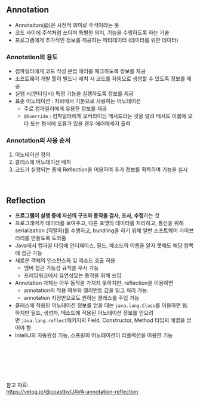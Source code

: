 ## Annotation

- Annotaiton(@)은 사전적 의미로 주석이라는 뜻
- 코드 사이에 주석처럼 쓰이며 특별한 의미, 기능을 수행하도록 하는 기술
- 프로그램에게 추가적인 정보를 제공하는 메타데이터 (데이터를 위한 데이터)

### Annotation의 용도

- 컴파일러에게 코드 작성 문법 에러를 체크하도록 정보를 제공
- 소프트웨어 개발 툴이 빌드나 배치 시 코드를 자동으로 생성할 수 있도록 정보를 제공
- 실행 시(런타임시) 특정 기능을 실행하도록 정보를 제공
- 표준 어노테이션 : 자바에서 기본으로 사용하는 어노테이션
    - 주로 컴파일러에게 유용한 정보를 제공
    - `@Override` : 컴파일러에게 오버라이딩 메서드라는 것을 알려 메서드 이름에 오타 또는 형식에 오류가 있을 경우 에러메세지 출력
    

### Annotation의 사용 순서

1. 어노테이션 정의
2. 클래스에 어노테이션 배치
3. 코드가 실행되는 중에 Reflection을 이용하여 추가 정보를 획득하여 기능을 실시

<br>

## Reflection

- **프로그램이 실행 중에 자신의 구조와 동작을 검사, 조사, 수정**하는 것
- 프로그래머가 데이터를 보여주고, 다른 포맷의 데이터를 처리하고, 통신을 위해 serialization (직렬화)를 수행하고, bundling을 하기 위해 일반 소프트웨어 라이브러리를 만들도록 도와줌
- Java에서 컴파일 타임에 인터페이스, 필드, 메소드의 이름을 알지 못해도 해당 항목에 접근 가능
- 새로운 객체의 인스턴스화 및 메소드 호출 허용
    - 멤버 접근 가능성 규칙을 무시 가능
    - 프레임워크에서 유연성있는 동작을 위해 쓰임
- Annotation 자체는 아무 동작을 가지지 못하지만, reflection을 이용하면
    - annotation의 적용 여부와 엘리먼트 값을 읽고 처리 가능.
    - annotation 지정만으로도 원하는 클래스를 주입 가능
- 클래스에 적용된 어노테이션 정보를 얻을 때는 `java.lang.Class`를 이용하면 됨. 하지만 필드, 생성자, 메소드에 적용된 어노테이션 정보를 얻으려면 `java.lang.reflect`패키지의 Field, Constructor, Method 타입의 배열을 얻어야 함
- IntelliJ의 자동완성 기능, 스프링의 어노테이션이 리플렉션을 이용한 기능

<br><br><br><br><br>

참고 자료: <br>
https://velog.io/@coastby/JAVA-annotation-reflection
